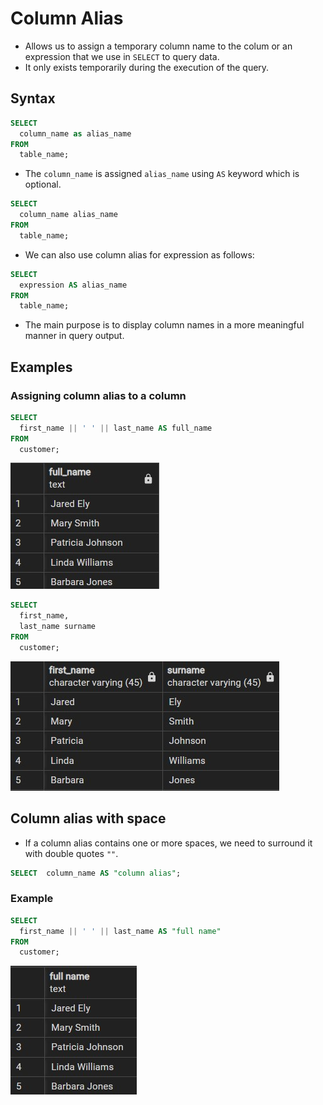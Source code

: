 # Column Alias

- Allows us to assign a temporary column name to the colum or an expression that we use in `SELECT` to query data.
- It only exists temporarily during the execution of the query.

## Syntax

```sql
SELECT
  column_name as alias_name
FROM
  table_name;
```

- The `column_name` is assigned `alias_name` using `AS` keyword which is optional.

```sql
SELECT
  column_name alias_name
FROM
  table_name;
```

- We can also use column alias for expression as follows:

```sql
SELECT
  expression AS alias_name
FROM
  table_name;
```

- The main purpose is to display column names in a more meaningful manner in query output.

## Examples

### Assigning column alias to a column

```sql
SELECT
  first_name || ' ' || last_name AS full_name
FROM
  customer;
```

![Alt text](images/image-5.png)

```sql
SELECT
  first_name,
  last_name surname
FROM
  customer;
```

![Alt text](images/image-6.png)

## Column alias with space

- If a column alias contains one or more spaces, we need to surround it with double quotes `""`.

```sql
SELECT  column_name AS "column alias";
```

### Example

```sql
SELECT
  first_name || ' ' || last_name AS "full name"
FROM
  customer;
```

![Alt text](images/image-7.png)
